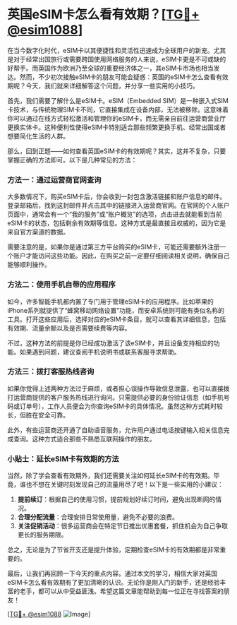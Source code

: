 # 英国eSIM卡怎么看有效期？[[TG💪+ @esim1088](https://t.me/s/esim1088)]

在当今数字化时代，eSIM卡以其便捷性和灵活性迅速成为全球用户的新宠。尤其是对于经常出国旅行或需要跨国使用网络服务的人来说，eSIM卡更是不可或缺的好帮手。而英国作为欧洲乃至全球的重要经济体之一，其eSIM卡市场也相当发达。然而，不少初次接触eSIM卡的朋友可能会疑惑：英国的eSIM卡怎么查看有效期呢？今天，我们就来详细解答这个问题，并分享一些实用的小技巧。

首先，我们需要了解什么是eSIM卡。eSIM（Embedded SIM）是一种嵌入式SIM卡技术，与传统物理SIM卡不同，它直接集成在设备内部，无法被移除。这意味着你可以通过在线方式轻松激活和管理你的eSIM卡，而无需亲自前往运营商营业厅更换实体卡。这种便利性使得eSIM卡特别适合那些频繁更换手机、经常出国或者想要简化生活的人群。

那么，回到正题——如何查看英国eSIM卡的有效期呢？其实，这并不复杂，只要掌握正确的方法即可。以下是几种常见的方法：

### 方法一：通过运营商官网查询

大多数情况下，购买eSIM卡后，你会收到一封包含激活链接和账户信息的邮件。登录邮箱后，找到这封邮件并点击其中的链接进入运营商官网。在官网的个人账户页面中，通常会有一个“我的服务”或“账户概览”的选项，点击进去就能看到当前eSIM卡的状态，包括剩余有效期等信息。这种方式是最直接且权威的，因为它是来自官方渠道的数据。

需要注意的是，如果你是通过第三方平台购买的eSIM卡，可能还需要额外注册一个账户才能访问这些功能。因此，在购买之前一定要仔细阅读相关说明，确保自己能够顺利操作。

### 方法二：使用手机自带的应用程序

如今，许多智能手机都内置了专门用于管理eSIM卡的应用程序。比如苹果的iPhone系列就提供了“蜂窝移动网络设置”功能，而安卓系统则可能有类似名称的工具。打开这些应用后，选择对应的eSIM卡条目，就可以查看其详细信息，包括有效期、流量余额以及是否需要续费等内容。

不过，这种方法的前提是你已经成功激活了该eSIM卡，并且设备支持相应的功能。如果遇到问题，建议查阅手机说明书或联系客服寻求帮助。

### 方法三：拨打客服热线咨询

如果你觉得上述两种方法过于麻烦，或者担心误操作导致信息泄露，也可以直接拨打运营商提供的客户服务热线进行询问。只需提供必要的身份验证信息（如手机号码或订单号），工作人员便会为你查询eSIM卡的具体情况。虽然这种方式耗时较长，但胜在安全可靠。

此外，有些运营商还开通了自助语音服务，允许用户通过电话按键输入相关信息完成查询。这种方式适合那些不熟悉互联网操作的朋友。

### 小贴士：延长eSIM卡有效期的方法

当然，除了学会查看有效期外，我们还需要关注如何延长eSIM卡的有效期。毕竟，谁也不想在关键时刻发现自己的流量用尽了吧！以下是一些实用的小建议：

1. **提前续订**：根据自己的使用习惯，提前规划好续订时间，避免出现断网的情况。
2. **合理分配流量**：合理安排日常使用量，避免不必要的浪费。
3. **关注促销活动**：很多运营商会在特定节日推出优惠套餐，抓住机会为自己争取更长的服务期限。

总之，无论是为了节省开支还是提升体验，定期检查eSIM卡的有效期都是非常重要的。

最后，让我们再回顾一下今天的重点内容。通过本文的学习，相信大家对英国eSIM卡怎么看有效期有了更加清晰的认识。无论你是刚入门的新手，还是经验丰富的老手，都可以从中受益匪浅。希望这篇文章能帮助到每一位正在寻找答案的朋友！

[[TG💪+ @esim1088](https://t.me/s/esim1088) ![Image](https://i.postimg.cc/4NQfJmqS/Snipaste-2025-05-13-00-14-12.png)]